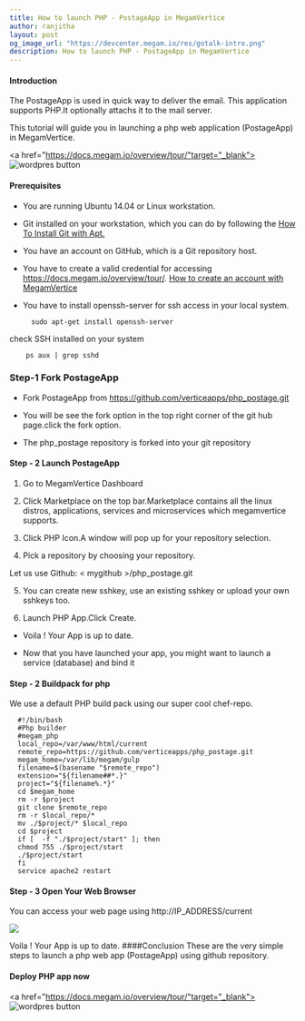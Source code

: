 ```yaml
---
title: How to launch PHP - PostageApp in MegamVertice
author: ranjitha
layout: post
og_image_url: "https://devcenter.megam.io/res/gotalk-intro.png"
description: How to launch PHP - PostageApp in MegamVertice
---
```


#### Introduction

   The PostageApp is used in quick way to deliver the email. This application supports PHP.It optionally attachs it to the mail server.

This tutorial will guide you in launching a php web application (PostageApp) in MegamVertice.

   <a href="https://docs.megam.io/overview/tour/"target="_blank">
<img src="https://s3-ap-southeast-1.amazonaws.com/megampub/images/vertice/DEPLOY-TO-MEGAM-VERTICE-BIG.png  " alt="wordpres button" /></a>


#### Prerequisites

* You are running Ubuntu 14.04 or Linux workstation.

* Git installed on your workstation, which you can do by following the [How To Install Git with Apt.](https://www.digitalocean.com/community/tutorials/how-to-install-git-on-ubuntu-14-04)

* You have an account on GitHub, which is a Git repository host.

* You have to create a valid credential for accessing https://docs.megam.io/overview/tour/. [How to create an account with MegamVertice](http://devcenter.megam.io/2016/05/27/how-to-launch-ubuntu/)


 * You have to install openssh-server for ssh access in your local system.


         sudo apt-get install openssh-server

 check SSH installed on your system

        ps aux | grep sshd

### Step-1 Fork PostageApp
* Fork PostageApp
from https://github.com/verticeapps/php_postage.git

* You will be see the fork option in the top right corner of the git hub page.click the fork option.

* The php_postage repository is forked into your git repository

#### Step - 2 Launch PostageApp
1. Go to MegamVertice Dashboard

2. Click Marketplace on the top bar.Marketplace contains all the linux distros, applications, services and microservices which megamvertice supports.

4. Click PHP Icon.A window will pop up for your repository selection.

3. Pick a repository by choosing your repository.

  Let us use Github: < mygithub >/php_postage.git

5. You can create new sshkey, use an existing sshkey or upload your own sshkeys too.

6. Launch PHP App.Click Create.

* Voila ! Your App is up to date.

* Now that you have launched your app, you might want to launch a service (database) and bind it
#### Step - 2 Buildpack for php

We use a default PHP build pack using our super cool chef-repo.

      #!/bin/bash
      #Php builder
      #megam_php
      local_repo=/var/www/html/current
      remote_repo=https://github.com/verticeapps/php_postage.git
      megam_home=/var/lib/megam/gulp
      filename=$(basename "$remote_repo")
      extension="${filename##*.}"
      project="${filename%.*}"
      cd $megam_home
      rm -r $project
      git clone $remote_repo
      rm -r $local_repo/*
      mv ./$project/* $local_repo
      cd $project
      if [  -f "./$project/start" ]; then
      chmod 755 ./$project/start
      ./$project/start
      fi
      service apache2 restart


#### Step - 3 Open Your Web Browser

You can access your web page using http://IP_ADDRESS/current

![](/content/images/2016/05/postage4.png)


Voila ! Your App is up to date.
####Conclusion
These are the very simple steps to launch a php web app (PostageApp) using github repository.

#### Deploy PHP app now

<a href="https://docs.megam.io/overview/tour/"target="_blank">
<img src="https://s3-ap-southeast-1.amazonaws.com/megampub/images/vertice/DEPLOY-TO-MEGAM-VERTICE-BIG.png  " alt="wordpres button" /></a>
